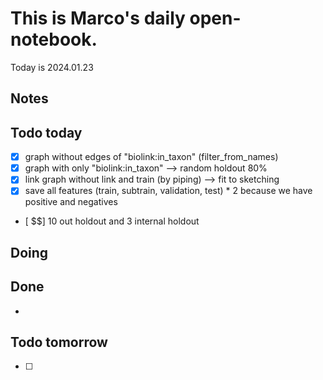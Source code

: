 # This is Marco's daily open-notebook.

Today is 2024.01.23


## Notes

## Todo today
- [x] graph without edges of "biolink:in_taxon" (filter_from_names)
- [x] graph with only "biolink:in_taxon" --> random holdout 80%
- [x] link graph without link and train (by piping) --> fit to sketching
- [x] save all features (train, subtrain, validation, test) * 2 because we have positive and negatives 
- [ $$] 10 out holdout and 3 internal holdout 

## Doing


## Done
*  


## Todo tomorrow
- [ ]